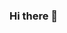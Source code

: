 ### Hi there 👋

<!--
**katiefortier/katiefortier** is a ✨ _special_ ✨ repository because its `README.md` (this file) appears on your GitHub profile.

Here are some ideas to get you started:

- 🔭 I’m currently working on ... starting up the software needed for Computing for Science II.
- 🌱 I’m currently learning ... How to setup a github account with a README file
- 👯 I’m looking to collaborate on ... the individual project for the end of the semester
- 🤔 I’m looking for help with ... getting the github command to work with miniconda
- 💬 Ask me about ... cats
- 📫 How to reach me: ... katie.fortier@okbu.edu
- 😄 Pronouns: ... she/her
- ⚡ Fun fact: ...
-->
